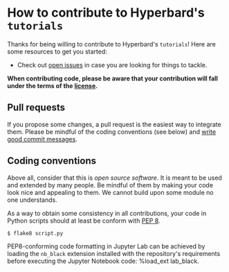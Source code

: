 # How to contribute to Hyperbard's `tutorials`

Thanks for being willing to contribute to Hyperbard's `tutorials`! Here are some
resources to get you started:

- Check out [open issues](/issues) in case you are looking for things
  to tackle.

**When contributing code, please be aware that your contribution will
fall under the terms of the [license](https://github.com/hyperbard/tutorials/blob/main/LICENSE).**

## Pull requests

If you propose some changes, a pull request is the easiest way to
integrate them. Please be mindful of the coding conventions (see below)
and [write good commit messages](https://cbea.ms/git-commit/).

## Coding conventions

Above all, consider that this is *open source software*. It is meant
to be used and extended by many people. Be mindful of them by making
your code look nice and appealing to them. We cannot build upon some
module no one understands.

As a way to obtain some consistency in all contributions, your code
in Python scripts should at least be conform with [PEP
8](https://www.python.org/dev/peps/pep-0008/).

```console
$ flake8 script.py
```

PEP8-conforming code formatting in Jupyter Lab can be achieved by
loading the `nb_black` extension installed with the repository's
requirements before executing the Jupyter Notebook code: 
%load_ext lab_black.
